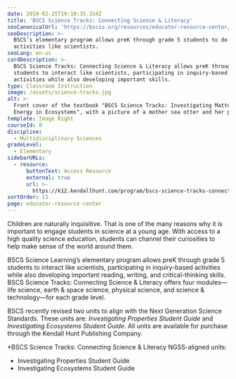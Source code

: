 ```yaml
---
date: 2019-02-25T19:10:35.334Z
title: 'BSCS Science Tracks: Connecting Science & Literacy'
seoCanonicalUrl: 'https://bscss.org/resources/educator-resource-center/bscs-science-tracks'
seoDescription: >-
  BSCS’s elementary program allows preK through grade 5 students to do science
  activities like scientists.
seoLang: en-us
cardDescription: >-
  BSCS Science Tracks: Connecting Science & Literacy allows preK through grade 5
  students to interact like scientists, participating in inquiry-based
  activities while also developing important skills.
type: Classroom Instruction
image: /assets/science-tracks.jpg
alt: >-
  Front cover of the textbook "BSCS Science Tracks: Investigating Matter and
  Energy in Ecosystems", with a picture of a mother sea otter and her pup.
template: Image Right
courseId: 0
discipline:
  - Multidisciplinary Sciences
gradeLevel:
  - Elementary
sidebarURLs:
  - resource:
      buttonText: Access Resource
      external: true
      url: >-
        https://k12.kendallhunt.com/program/bscs-science-tracks-connecting-science-literacy/
sortOrder: 13
page: educator-resource-center
---
```

Children are naturally inquisitive. That is one of the many reasons why it is important to engage students in science at a young age. With access to a high quality science education, students can channel their curiosities to help make sense of the world around them.

BSCS Science Learning’s elementary program allows preK through grade 5 students to interact like scientists, participating in inquiry-based activities while also developing important reading, writing, and critical-thinking skills. BSCS Science Tracks: Connecting Science & Literacy offers four modules—life science, earth & space science, physical science, and science & technology—for each grade level.

BSCS recently revised two units to align with the Next Generation Science Standards. These units are: _Investigating Properties Student Guide_ and _Investigating Ecosystems Student Guide_. All units are available for purchase through the Kendall Hunt Publishing Company.

\*BSCS Science Tracks: Connecting Science & Literacy NGSS-aligned units:

* Investigating Properties Student Guide
* Investigating Ecosystems Student Guide
